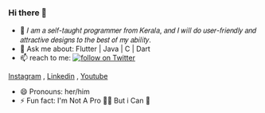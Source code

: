 ### Hi there 👋

- 🌱 𝐼 𝑎𝑚 𝑎 𝑠𝑒𝑙𝑓-𝑡𝑎𝑢𝑔ℎ𝑡 𝑝𝑟𝑜𝑔𝑟𝑎𝑚𝑚𝑒𝑟 𝑓𝑟𝑜𝑚 𝐾𝑒𝑟𝑎𝑙𝑎, 𝑎𝑛𝑑 𝐼 𝑤𝑖𝑙𝑙 𝑑𝑜 𝑢𝑠𝑒𝑟-𝑓𝑟𝑖𝑒𝑛𝑑𝑙𝑦 𝑎𝑛𝑑 𝑎𝑡𝑡𝑟𝑎𝑐𝑡𝑖𝑣𝑒 𝑑𝑒𝑠𝑖𝑔𝑛𝑠 𝑡𝑜 𝑡ℎ𝑒 𝑏𝑒𝑠𝑡 𝑜𝑓 𝑚𝑦 𝑎𝑏𝑖𝑙𝑖𝑡𝑦.
- 💬 Ask me about: Flutter | Java | C | Dart
- 📫 reach to me: <a href="https://instagram.com/shamil.here">
        <img src="https://img.shields.io/twitter/follow/shamil.here?style=social&logo=instagram"
            alt="follow on Twitter"></a>

[Instagram](https://instagram.com/codesbyshamil) , [Linkedin](www.linkedin.com/in/Codesbyshamil) , [Youtube](https://youtube.com/codesbyshamil)
- 😄 Pronouns: her/him
- ⚡ Fun fact: I'm Not A Pro 👨‍💻 But i Can 💪

